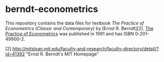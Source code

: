 # berndt-econometrics
This repository contains the data files for textbook *The Practice of Econometrics (Classic and Contemporary)* by [Ernst R. Berndt][2]. [The Practice of Econometrics][1] was published in 1991 and has ISBN 0-201-49900-2. 


[1]: http://www.goodreads.com/book/show/3593606-the-practice-of-econometrics  "The Practice of Econometrics at GoodReads.com"
[2] http://mitsloan.mit.edu/faculty-and-research/faculty-directory/detail/?id=41392 "Ernst R. Berndt's MIT Homepage"